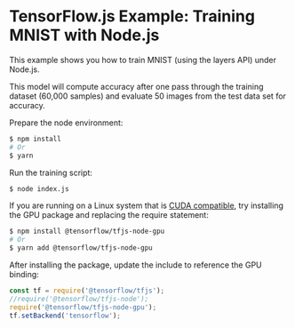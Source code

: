 # TensorFlow.js Example: Training MNIST with Node.js

This example shows you how to train MNIST (using the layers API) under Node.js.

This model will compute accuracy after one pass through the training dataset
(60,000 samples) and evaluate 50 images from the test data set for accuracy.

Prepare the node environment:
```sh
$ npm install
# Or
$ yarn
```

Run the training script:
```sh
$ node index.js
```

If you are running on a Linux system that is [CUDA compatible](https://www.tensorflow.org/install/install_linux), try installing the GPU
package and replacing the require statement:

```sh
$ npm install @tensorflow/tfjs-node-gpu
# Or
$ yarn add @tensorflow/tfjs-node-gpu
```

After installing the package, update the include to reference the GPU binding:

```js
const tf = require('@tensorflow/tfjs');
//require('@tensorflow/tfjs-node');
require('@tensorflow/tfjs-node-gpu');
tf.setBackend('tensorflow');
```